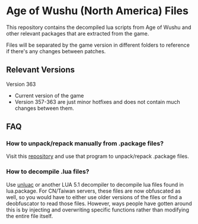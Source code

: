 # Age of Wushu (North America) Files

This repository contains the decompiled lua scripts from Age of Wushu and other relevant packages that are extracted from the game.

Files will be separated by the game version in different folders to reference if there's any changes between patches.

## Relevant Versions

Version 363
- Current version of the game
- Version 357-363 are just minor hotfixes and does not contain much changes between them.

## FAQ

### How to unpack/repack manually from .package files?

Visit this [repository](https://github.com/ramazanaktolu/AOWPackageExtractor) and use that program to unpack/repack .package files.

### How to decompile .lua files?

Use [unluac](https://sourceforge.net/projects/unluac/) or another LUA 5.1 decompiler to decompile lua files found in lua.package. For CN/Taiwan servers, these files are now obfuscated as well, so you would have to either use older versions of the files or find a deobfuscator to read those files. However, ways people have gotten around this is by injecting and overwriting specific functions rather than modifying the entire file itself.